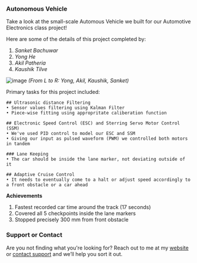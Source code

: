 ### Autonomous Vehicle 

Take a look at the small-scale Automous Vehicle we built for our Automotive Electronics class project! 

Here are some of the details of this project completed by:
1. _Sanket Bachuwar_
2. _Yong He_
3. _Akil Patheria_
4. _Kaushik Tilve_ 

![image](https://user-images.githubusercontent.com/36165953/48277194-f1fbec80-e417-11e8-96cf-fe32514ded3d.png)
_(From L to R: Yong, Akil, Kaushik, Sanket)_

Primary tasks for this project included:

```
## Ultrasonic distance Filtering
• Sensor values filtering using Kalman Filter
• Piece-wise fitting using appropritate caliberation function

## Electronic Speed Control (ESC) and Sterring Servo Motor Control (SSM)
• We've used PID control to model our ESC and SSM
• Giving our input as pulsed waveform (PWM) we controlled both motors in tandem

### Lane Keeping
• The car should be inside the lane marker, not deviating outside of it

## Adaptive Cruise Control 
• It needs to eventually come to a halt or adjust speed accordingly to a front obstacle or a car ahead 
```

**Achievements**
1. Fastest recorded car time around the track (17 seconds)
2. Covered all 5 checkpoints inside the lane markers
3. Stopped precisely 300 mm from front obstacle 


### Support or Contact

Are you not finding what you're looking for? Reach out to me at my [website](https://www.kaushiktilve.com/contact) or [contact support](https://github.com/contact) and we’ll help you sort it out.
